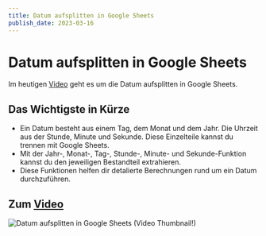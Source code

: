 ```yaml
---
title: Datum aufsplitten in Google Sheets
publish_date: 2023-03-16
---
```


# Datum aufsplitten in Google Sheets

Im heutigen [Video](https://youtu.be/LQU-_EQeaNc) geht es um die Datum aufsplitten in Google Sheets. 

## Das Wichtigste in Kürze

- Ein Datum besteht aus einem Tag, dem Monat und dem Jahr. Die Uhrzeit aus der Stunde, Minute und Sekunde. Diese Einzelteile kannst du trennen mit Google Sheets.
- Mit der Jahr-, Monat-, Tag-, Stunde-, Minute- und Sekunde-Funktion kannst du den jeweiligen Bestandteil extrahieren.
- Diese Funktionen helfen dir detalierte Berechnungen rund um ein Datum durchzuführen.

## Zum [Video](https://youtu.be/LQU-_EQeaNc)

![Datum aufsplitten in Google Sheets (Video Thumbnail!)](../thumbnails/Fertig431.jpg "Datum aufsplitten in Google Sheets (Video Thumbnail!)")